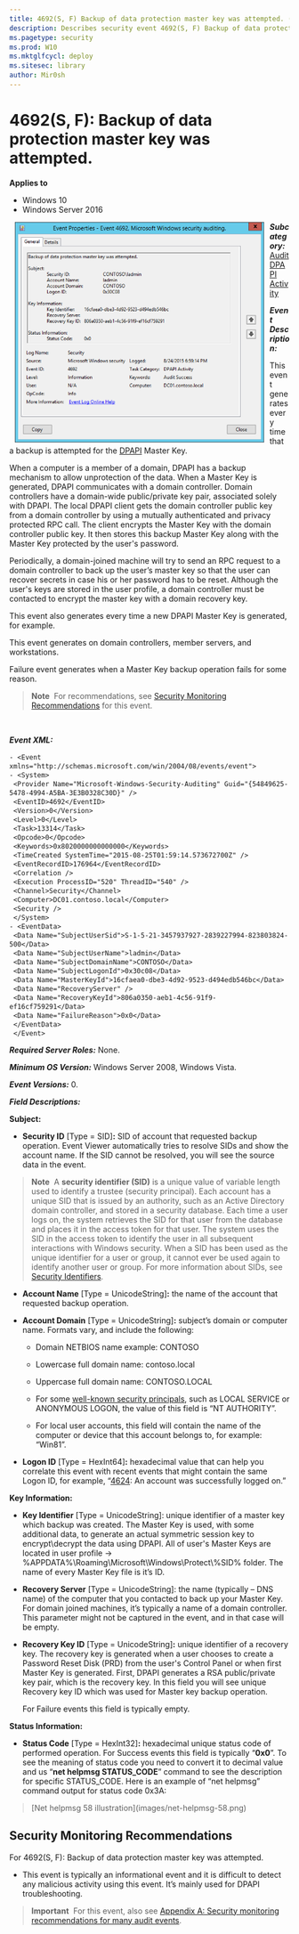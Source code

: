 ```yaml
---
title: 4692(S, F) Backup of data protection master key was attempted. (Windows 10)
description: Describes security event 4692(S, F) Backup of data protection master key was attempted.
ms.pagetype: security
ms.prod: W10
ms.mktglfcycl: deploy
ms.sitesec: library
author: Mir0sh
---
```


# 4692(S, F): Backup of data protection master key was attempted.

**Applies to**
-   Windows 10
-   Windows Server 2016


<img src="images/event-4692.png" alt="Event 4692 illustration" width="448" height="396" hspace="10" align="left" />

***Subcategory:***&nbsp;[Audit DPAPI Activity](audit-dpapi-activity.md)

***Event Description:***

This event generates every time that a backup is attempted for the [DPAPI](https://msdn.microsoft.com/en-us/library/ms995355.aspx) Master Key.

When a computer is a member of a domain, DPAPI has a backup mechanism to allow unprotection of the data. When a Master Key is generated, DPAPI communicates with a domain controller. Domain controllers have a domain-wide public/private key pair, associated solely with DPAPI. The local DPAPI client gets the domain controller public key from a domain controller by using a mutually authenticated and privacy protected RPC call. The client encrypts the Master Key with the domain controller public key. It then stores this backup Master Key along with the Master Key protected by the user's password.

Periodically, a domain-joined machine will try to send an RPC request to a domain controller to back up the user’s master key so that the user can recover secrets in case his or her password has to be reset. Although the user's keys are stored in the user profile, a domain controller must be contacted to encrypt the master key with a domain recovery key.

This event also generates every time a new DPAPI Master Key is generated, for example.

This event generates on domain controllers, member servers, and workstations.

Failure event generates when a Master Key backup operation fails for some reason.

> **Note**&nbsp;&nbsp;For recommendations, see [Security Monitoring Recommendations](#security-monitoring-recommendations) for this event.

<br clear="all">

***Event XML:***
```
- <Event xmlns="http://schemas.microsoft.com/win/2004/08/events/event">
- <System>
 <Provider Name="Microsoft-Windows-Security-Auditing" Guid="{54849625-5478-4994-A5BA-3E3B0328C30D}" /> 
 <EventID>4692</EventID> 
 <Version>0</Version> 
 <Level>0</Level> 
 <Task>13314</Task> 
 <Opcode>0</Opcode> 
 <Keywords>0x8020000000000000</Keywords> 
 <TimeCreated SystemTime="2015-08-25T01:59:14.573672700Z" /> 
 <EventRecordID>176964</EventRecordID> 
 <Correlation /> 
 <Execution ProcessID="520" ThreadID="540" /> 
 <Channel>Security</Channel> 
 <Computer>DC01.contoso.local</Computer> 
 <Security /> 
 </System>
- <EventData>
 <Data Name="SubjectUserSid">S-1-5-21-3457937927-2839227994-823803824-500</Data> 
 <Data Name="SubjectUserName">ladmin</Data> 
 <Data Name="SubjectDomainName">CONTOSO</Data> 
 <Data Name="SubjectLogonId">0x30c08</Data> 
 <Data Name="MasterKeyId">16cfaea0-dbe3-4d92-9523-d494edb546bc</Data> 
 <Data Name="RecoveryServer" /> 
 <Data Name="RecoveryKeyId">806a0350-aeb1-4c56-91f9-ef16cf759291</Data> 
 <Data Name="FailureReason">0x0</Data> 
 </EventData>
 </Event>

```

***Required Server Roles:*** None.

***Minimum OS Version:*** Windows Server 2008, Windows Vista.

***Event Versions:*** 0.

***Field Descriptions:***

**Subject:**

-   **Security ID** \[Type = SID\]**:** SID of account that requested backup operation. Event Viewer automatically tries to resolve SIDs and show the account name. If the SID cannot be resolved, you will see the source data in the event.

> **Note**&nbsp;&nbsp;A **security identifier (SID)** is a unique value of variable length used to identify a trustee (security principal). Each account has a unique SID that is issued by an authority, such as an Active Directory domain controller, and stored in a security database. Each time a user logs on, the system retrieves the SID for that user from the database and places it in the access token for that user. The system uses the SID in the access token to identify the user in all subsequent interactions with Windows security. When a SID has been used as the unique identifier for a user or group, it cannot ever be used again to identify another user or group. For more information about SIDs, see [Security Identifiers](https://msdn.microsoft.com/en-us/library/windows/desktop/aa379571(v=vs.85).aspx).

-   **Account Name** \[Type = UnicodeString\]**:** the name of the account that requested backup operation.

-   **Account Domain** \[Type = UnicodeString\]**:** subject’s domain or computer name. Formats vary, and include the following:

    -   Domain NETBIOS name example: CONTOSO

    -   Lowercase full domain name: contoso.local

    -   Uppercase full domain name: CONTOSO.LOCAL

    -   For some [well-known security principals](https://support.microsoft.com/en-us/kb/243330), such as LOCAL SERVICE or ANONYMOUS LOGON, the value of this field is “NT AUTHORITY”.

    -   For local user accounts, this field will contain the name of the computer or device that this account belongs to, for example: “Win81”.

-   **Logon ID** \[Type = HexInt64\]**:** hexadecimal value that can help you correlate this event with recent events that might contain the same Logon ID, for example, “[4624](event-4624.md): An account was successfully logged on.”

**Key Information:**

-   **Key Identifier** \[Type = UnicodeString\]: unique identifier of a master key which backup was created. The Master Key is used, with some additional data, to generate an actual symmetric session key to encrypt\\decrypt the data using DPAPI. All of user's Master Keys are located in user profile -&gt; %APPDATA%\\Roaming\\Microsoft\\Windows\\Protect\\%SID% folder. The name of every Master Key file is it’s ID.

-   **Recovery Server** \[Type = UnicodeString\]: the name (typically – DNS name) of the computer that you contacted to back up your Master Key. For domain joined machines, it’s typically a name of a domain controller. This parameter might not be captured in the event, and in that case will be empty.

-   **Recovery Key ID** \[Type = UnicodeString\]**:** unique identifier of a recovery key. The recovery key is generated when a user chooses to create a Password Reset Disk (PRD) from the user's Control Panel or when first Master Key is generated. First, DPAPI generates a RSA public/private key pair, which is the recovery key. In this field you will see unique Recovery key ID which was used for Master key backup operation.

    For Failure events this field is typically empty.

**Status Information:**

-   **Status Code** \[Type = HexInt32\]**:** hexadecimal unique status code of performed operation. For Success events this field is typically “**0x0**”. To see the meaning of status code you need to convert it to decimal value and us “**net helpmsg STATUS\_CODE**” command to see the description for specific STATUS\_CODE. Here is an example of “net helpmsg” command output for status code 0x3A:

> \[Net helpmsg 58 illustration](images/net-helpmsg-58.png)

## Security Monitoring Recommendations

For 4692(S, F): Backup of data protection master key was attempted.

-   This event is typically an informational event and it is difficult to detect any malicious activity using this event. It’s mainly used for DPAPI troubleshooting.

> **Important**&nbsp;&nbsp;For this event, also see [Appendix A: Security monitoring recommendations for many audit events](#GeneralRecommendations).

